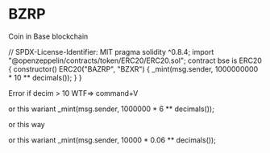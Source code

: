 # BZRP
Coin in Base blockchain 

// SPDX-License-Identifier: MIT
pragma solidity ^0.8.4;
import "@openzeppelin/contracts/token/ERC20/ERC20.sol";
contract bse is ERC20 {
    constructor() ERC20("BAZRP", "BZXR") {
        _mint(msg.sender, 1000000000 * 10 ** decimals());
    }
}


Error if decim > 10 WTF=> command+V

or this wariant
_mint(msg.sender, 1000000 * 6 ** decimals());

or this way

or this wariant _mint(msg.sender, 10000 * 0.06 ** decimals());
